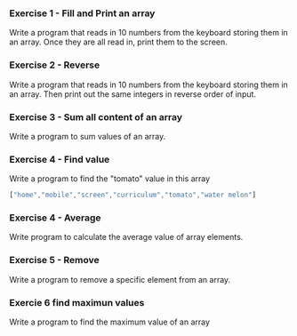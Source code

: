 ### Exercise 1 - Fill and Print an array

Write a program that reads in 10 numbers from the keyboard storing them in an array.
Once they are all read in, print them to the screen.

### Exercise 2 - Reverse

Write a program that reads in 10 numbers from the keyboard storing them in an array.
Then print out the same integers in reverse order of input.

### Exercise 3 - Sum all content of an array

Write a program to sum values of an array.

### Exercise 4 - Find value

Write a program to find the "tomato" value in this array

```javascript
["home","mobile","screen","curriculum","tomato","water melon"]
```

### Exercise 4 - Average

Write program to calculate the average value of array elements.

### Exercise 5 - Remove

Write a program to remove a specific element from an array.

### Exercie 6 find maximun values

Write a program to find the maximum value of an array